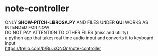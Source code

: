 # note-controller
ONLY <b>SHOW-PITCH-LIBROSA.PY</b> AND FILES UNDER <b>GUI</b> WORKS AS INTENDED FOR NOW
<br>
DO NOT PAY ATTENTION TO OTHER FILES (misc and utility)
<br>
a python app that takes real time audio input and converts it to keyboard input
<br>
https://trello.com/b/BuJxQNQn/note-controller
